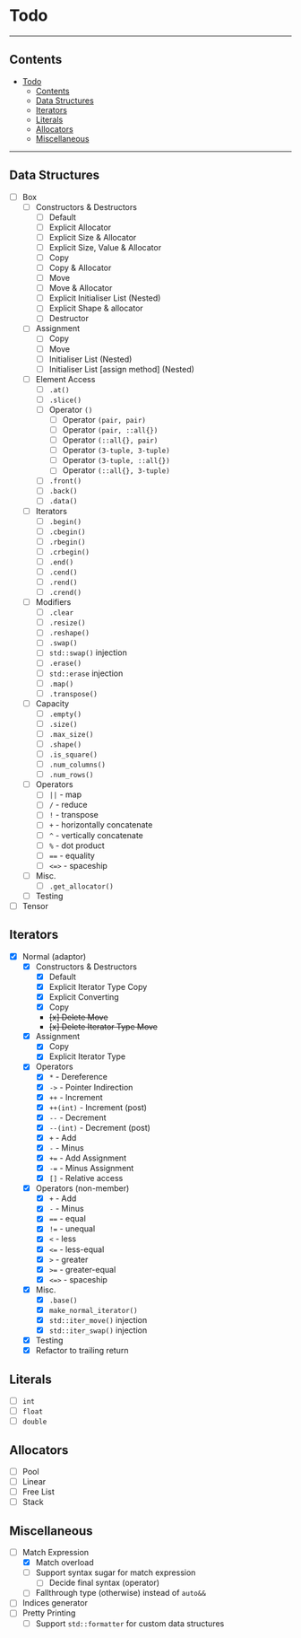# Todo

---

## Contents

- [Todo](#todo)
  - [Contents](#contents)
  - [Data Structures](#data-structures)
  - [Iterators](#iterators)
  - [Literals](#literals)
  - [Allocators](#allocators)
  - [Miscellaneous](#miscellaneous)

---

## Data Structures

- [ ] Box
  - [ ] Constructors & Destructors
    - [ ] Default
    - [ ] Explicit Allocator
    - [ ] Explicit Size & Allocator
    - [ ] Explicit Size, Value & Allocator
    - [ ] Copy
    - [ ] Copy & Allocator
    - [ ] Move
    - [ ] Move & Allocator
    - [ ] Explicit Initialiser List (Nested)
    - [ ] Explicit Shape & allocator
    - [ ] Destructor
  - [ ] Assignment
    - [ ] Copy
    - [ ] Move
    - [ ] Initialiser List (Nested)
    - [ ] Initialiser List [assign method] (Nested)
  - [ ] Element Access
    - [ ] `.at()`
    - [ ] `.slice()`
    - [ ] Operator `()`
      - [ ] Operator `(pair, pair)`
      - [ ] Operator `(pair, ::all{})`
      - [ ] Operator `(::all{}, pair)`
      - [ ] Operator `(3-tuple, 3-tuple)`
      - [ ] Operator `(3-tuple, ::all{})`
      - [ ] Operator `(::all{}, 3-tuple)`
    - [ ] `.front()`
    - [ ] `.back()`
    - [ ] `.data()`
  - [ ] Iterators
    - [ ] `.begin()`
    - [ ] `.cbegin()`
    - [ ] `.rbegin()`
    - [ ] `.crbegin()`
    - [ ] `.end()`
    - [ ] `.cend()`
    - [ ] `.rend()`
    - [ ] `.crend()`
  - [ ] Modifiers
    - [ ] `.clear`
    - [ ] `.resize()`
    - [ ] `.reshape()`
    - [ ] `.swap()`
    - [ ] `std::swap()` injection
    - [ ] `.erase()`
    - [ ] `std::erase` injection
    - [ ] `.map()`
    - [ ] `.transpose()`
  - [ ] Capacity
    - [ ] `.empty()`
    - [ ] `.size()`
    - [ ] `.max_size()`
    - [ ] `.shape()`
    - [ ] `.is_square()`
    - [ ] `.num_columns()`
    - [ ] `.num_rows()`
  - [ ] Operators
    - [ ] `||` - map
    - [ ] `/` - reduce
    - [ ] `!` - transpose
    - [ ] `+` - horizontally concatenate
    - [ ] `^` - vertically concatenate
    - [ ] `%` - dot product
    - [ ] `==` - equality
    - [ ] `<=>` - spaceship
  - [ ] Misc.
    - [ ] `.get_allocator()`
  - [ ] Testing
- [ ] Tensor

## Iterators

- [x] Normal (adaptor)
  - [x] Constructors & Destructors
    - [x] Default
    - [x] Explicit Iterator Type Copy
    - [x] Explicit Converting
    - [x] Copy
    - ~~[x] Delete Move~~
    - ~~[x] Delete Iterator Type Move~~
  - [x] Assignment
    - [x] Copy
    - [x] Explicit Iterator Type
  - [x] Operators
    - [x] `*` - Dereference
    - [x] `->` - Pointer Indirection
    - [x] `++` - Increment
    - [x] `++(int)` - Increment (post)
    - [x] `--` - Decrement
    - [x] `--(int)` - Decrement (post)
    - [x] `+` - Add
    - [x] `-` - Minus
    - [x] `+=` - Add Assignment
    - [x] `-=` - Minus Assignment
    - [x] `[]` - Relative access
  - [x] Operators (non-member)
    - [x] `+` - Add
    - [x] `-` - Minus
    - [x] `==` - equal
    - [x] `!=` - unequal
    - [x] `<` - less
    - [x] `<=` - less-equal
    - [x] `>` - greater
    - [x] `>=` - greater-equal
    - [x] `<=>` - spaceship
  - [x] Misc.
    - [x] `.base()`
    - [x] `make_normal_iterator()`
    - [x] `std::iter_move()` injection
    - [x] `std::iter_swap()` injection
  - [x] Testing
  - [x] Refactor to trailing return

## Literals

- [ ] `int`
- [ ] `float`
- [ ] `double`

## Allocators

- [ ] Pool
- [ ] Linear
- [ ] Free List
- [ ] Stack

## Miscellaneous

- [ ] Match Expression
  - [x] Match overload
  - [ ] Support syntax sugar for match expression
    - [ ] Decide final syntax (operator)
  - [ ] Fallthrough type (otherwise) instead of `auto&&`
- [ ] Indices generator
- [ ] Pretty Printing
  - [ ] Support `std::formatter` for custom data structures
